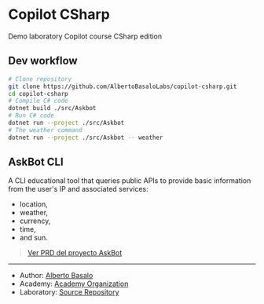 # Copilot CSharp
Demo laboratory Copilot course CSharp edition

## Dev workflow

```bash
# Clone repository
git clone https://github.com/AlbertoBasaloLabs/copilot-csharp.git
cd copilot-csharp
# Compile C# code
dotnet build ./src/Askbot
# Run C# code
dotnet run --project ./src/Askbot 
# The weather command
dotnet run --project ./src/Askbot -- weather
```

## AskBot CLI

A CLI educational tool that queries public APIs to provide basic information from the user's IP and associated services: 

- location, 
- weather, 
- currency, 
- time, 
- and sun.

> [Ver PRD del proyecto AskBot](docs/askbot.PRD.md)

---

- Author: [Alberto Basalo](https://albertobasalo.dev)
- Academy: [Academy Organization](https://github.com/AlbertoBasaloAcademy)
- Laboratory: [Source Repository](https://github.com/AlbertoBasaloLabs/copilot-csharp)